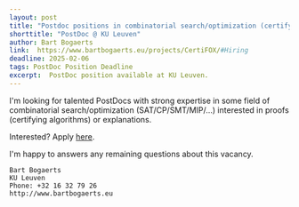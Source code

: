 ```yaml
---
layout: post
title: "Postdoc positions in combinatorial search/optimization (certifying algorithms / proof logging / explanations) (deadline October 30, 2025)"
shorttitle: "PostDoc @ KU Leuven"
author: Bart Bogaerts
link:  https://www.bartbogaerts.eu/projects/CertiFOX/#Hiring
deadline: 2025-02-06
tags: PostDoc Position Deadline
excerpt:  PostDoc position available at KU Leuven.  
---
```


I'm looking for talented PostDocs with strong expertise in some field of combinatorial search/optimization (SAT/CP/SMT/MIP/...) interested in proofs (certifying algorithms) or explanations. 

Interested? Apply [here](https://www.kuleuven.be/personeel/jobsite/jobs/60562950).      

I'm happy to answers any remaining questions about this vacancy. 


    Bart Bogaerts
    KU Leuven 
    Phone: +32 16 32 79 26
    http://www.bartbogaerts.eu

